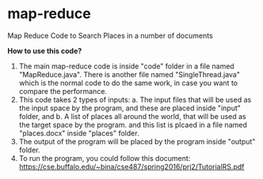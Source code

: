 # map-reduce
Map Reduce Code to Search Places in a number of documents

**How to use this code?**
1. The main map-reduce code is inside "code" folder in a file named "MapReduce.java". There is another file named "SingleThread.java" which is the normal code to do the same work, in case you want to compare the performance.
2. This code takes 2 types of inputs: a. The input files that will be used as the input space by the program, and these are placed inside "input" folder, and b. A list of places all around the world, that will be used as the target space by the program. and this list is plcaed in a file named "places.docx" inside "places" folder.
3. The output of the program will be placed by the program inside "output" folder.
4. To run the program, you could follow this document: <a>https://cse.buffalo.edu/~bina/cse487/spring2016/prj2/TutorialRS.pdf</a>

